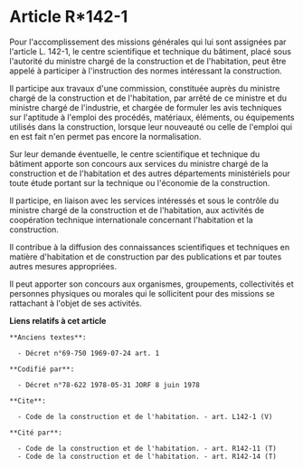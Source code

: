 # Article R*142-1

Pour l'accomplissement des missions générales qui lui sont assignées par l'article L. 142-1, le centre scientifique et
technique du bâtiment, placé sous l'autorité du ministre chargé de la construction et de l'habitation, peut être appelé à
participer à l'instruction des normes intéressant la construction.

Il participe aux travaux d'une commission, constituée auprès du ministre chargé de la construction et de l'habitation, par
arrêté de ce ministre et du ministre chargé de l'industrie, et chargée de formuler les avis techniques sur l'aptitude à
l'emploi des procédés, matériaux, éléments, ou équipements utilisés dans la construction, lorsque leur nouveauté ou celle de
l'emploi qui en est fait n'en permet pas encore la normalisation.

Sur leur demande éventuelle, le centre scientifique et technique du bâtiment apporte son concours aux services du ministre
chargé de la construction et de l'habitation et des autres départements ministériels pour toute étude portant sur la
technique ou l'économie de la construction.

Il participe, en liaison avec les services intéressés et sous le contrôle du ministre chargé de la construction et de
l'habitation, aux activités de coopération technique internationale concernant l'habitation et la construction.

Il contribue à la diffusion des connaissances scientifiques et techniques en matière d'habitation et de construction par des
publications et par toutes autres mesures appropriées.

Il peut apporter son concours aux organismes, groupements, collectivités et personnes physiques ou morales qui le sollicitent
pour des missions se rattachant à l'objet de ses activités.

**Liens relatifs à cet article**

	**Anciens textes**:

	  - Décret n°69-750 1969-07-24 art. 1

	**Codifié par**:

	  - Décret n°78-622 1978-05-31 JORF 8 juin 1978

	**Cite**:

	  - Code de la construction et de l'habitation. - art. L142-1 (V)

	**Cité par**:

	  - Code de la construction et de l'habitation. - art. R142-11 (T)
	  - Code de la construction et de l'habitation. - art. R142-14 (T)

